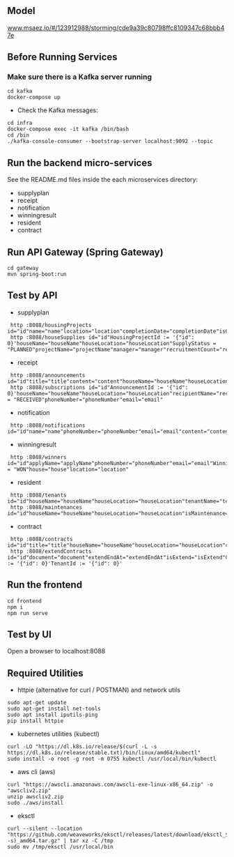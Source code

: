 # 

## Model
www.msaez.io/#/123912988/storming/cde9a39c80798ffc8109347c68bbb47e

## Before Running Services
### Make sure there is a Kafka server running
```
cd kafka
docker-compose up
```
- Check the Kafka messages:
```
cd infra
docker-compose exec -it kafka /bin/bash
cd /bin
./kafka-console-consumer --bootstrap-server localhost:9092 --topic
```

## Run the backend micro-services
See the README.md files inside the each microservices directory:

- supplyplan
- receipt
- notification
- winningresult
- resident
- contract


## Run API Gateway (Spring Gateway)
```
cd gateway
mvn spring-boot:run
```

## Test by API
- supplyplan
```
 http :8088/housingProjects id="id"name="name"location="location"completionDate="completionDate"isCompletion="isCompletion"
 http :8088/houseSupplies id="id"HousingProjectId := '{"id": 0}'houseName="houseName"houseLocation="houseLocation"SupplyStatus = "PLANNED"projectName="projectName"manager="manager"recruitmentCount="recruitmentCount"
```
- receipt
```
 http :8088/announcements id="id"title="title"content="content"houseName="houseName"houseLocation="houseLocation"applyStartDate="applyStartDate"applyEndDate="applyEndDate"moveInStartDate="moveInStartDate"moveInEndDate="moveInEndDate"eligibilityCriteria="eligibilityCriteria"
 http :8088/subscriptions id="id"AnnouncementId := '{"id": 0}'houseName="houseName"houseLocation="houseLocation"recipientName="recipientName"documentFile="documentFile"ApplyStatus = "RECEIVED"phoneNumber="phoneNumber"email="email"
```
- notification
```
 http :8088/notifications id="id"name="name"phoneNumber="phoneNumber"email="email"content="content"
```
- winningresult
```
 http :8088/winners id="id"applyName="applyName"phoneNumber="phoneNumber"email="email"WinningStatus = "WON"house="house"location="location"
```
- resident
```
 http :8088/tenants id="id"houseName="houseName"houseLocation="houseLocation"tenantName="tenantName"tenantPhone="tenantPhone"contractStartAt="contractStartAt"contractEndAt="contractEndAt"isMoveIn="isMoveIn"isLeaving="isLeaving"
 http :8088/maintenances id="id"houseName="houseName"houseLocation="houseLocation"isMaintenance="isMaintenance"maintenanceDate="maintenanceDate"
```
- contract
```
 http :8088/contracts id="id"title="title"houseName="houseName"houseLocation="houseLocation"content="content"contractAt="contractAt"contractEndAt="contractEndAt"name="name"phoneNumber="phoneNumber"
 http :8088/extendContracts id="id"document="document"extendEndAt="extendEndAt"isExtend="isExtend"ContractId := '{"id": 0}'TenantId := '{"id": 0}'
```


## Run the frontend
```
cd frontend
npm i
npm run serve
```

## Test by UI
Open a browser to localhost:8088

## Required Utilities

- httpie (alternative for curl / POSTMAN) and network utils
```
sudo apt-get update
sudo apt-get install net-tools
sudo apt install iputils-ping
pip install httpie
```

- kubernetes utilities (kubectl)
```
curl -LO "https://dl.k8s.io/release/$(curl -L -s https://dl.k8s.io/release/stable.txt)/bin/linux/amd64/kubectl"
sudo install -o root -g root -m 0755 kubectl /usr/local/bin/kubectl
```

- aws cli (aws)
```
curl "https://awscli.amazonaws.com/awscli-exe-linux-x86_64.zip" -o "awscliv2.zip"
unzip awscliv2.zip
sudo ./aws/install
```

- eksctl 
```
curl --silent --location "https://github.com/weaveworks/eksctl/releases/latest/download/eksctl_$(uname -s)_amd64.tar.gz" | tar xz -C /tmp
sudo mv /tmp/eksctl /usr/local/bin
```
